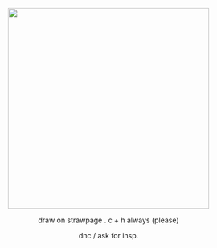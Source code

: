 
<p align="center">
  <img width="400" height="400" src="https://github.com/user-attachments/assets/0e825bfb-9cb4-492d-bf9c-bc701c691b0b"
"
">
</p>



<p align="center">
	draw on strawpage . c + h always (please)
</p>

<p align= "center">
dnc / ask for insp.
  

  
  
